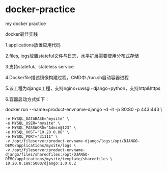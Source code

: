 # docker-practice
my docker practice

docker最佳实践

1.applications放置应用代码 

2.files, logs放置stateful文件与日志，水平扩展需要使用分布式存储 

3.支持stateful、stateless service 

4.Dockerfile描述镜像构建过程，CMD中./run.sh启动容器进程 

5.该工程为django工程，支持nginx+uwsgi+django+python，支持http&https 

6.容器启动方式如下： 

docker run --name=product-envname-django -d -it -p 80:80 -p 443:443 \

    -e MYSQL_DATABASE="mysite" \
    -e MYSQL_USER="mysite" \
    -e MYSQL_PASSWORD="Admin@123" \
    -e MYSQL_HOST="10.20.0.88" \
    -e MYSQL_PORT="31111" \
    -v /opt/fileserver/product-envname-django/logs:/opt/DJANGO-DEMO/applications/mysite/logs \
    -v /opt/fileserver/product-envname-django/files/sharedfiles:/opt/DJANGO-DEMO/applications/mysite/template/sharedfiles \
    10.20.0.189:5000/django:1.0.0.2
    
